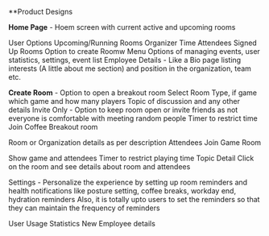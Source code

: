 **Product Designs

**Home Page** - Hoem screen with current active and upcoming rooms

User Options
Upcoming/Running Rooms
Organizer
Time
Attendees
Signed Up Rooms
Option to create Roomw
Menu Options of managing events, user statistics, settings, event list
Employee Details - Like a Bio page listing interests (A little about me section) and position in the organization, team etc.

**Create Room** - Option to open a breakout room
Select Room Type, if game which game and how many players
Topic of discussion and any other details
Invite Only - Option to keep room open or invite friends as not everyone is comfortable with meeting random people
Timer to restrict time
Join Coffee Breakout room

Room or Organization details as per description
Attendees
Join Game Room

Show game and attendees
Timer to restrict playing time
Topic Detail Click on the room and see details about room and attendees

Settings - Personalize the experience by setting up room reminders and health notifications like posture setting, coffee breaks, workday end, hydration reminders Also, it is totally upto users to set the reminders so that they can maintain the frequency of reminders

User Usage Statistics New Employee details
